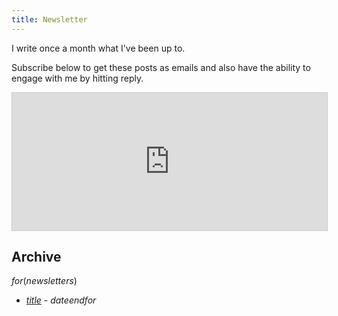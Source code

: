 ```yaml
---
title: Newsletter
---
```


I write once a month what I've been up to.

Subscribe below to get these posts as emails and also have the ability to
engage with me by hitting reply.

<iframe
scrolling="no"
style="width:100%!important;height:220px;border:1px #ccc solid !important"
src="https://buttondown.email/rickardlindberg?as_embed=true"
></iframe>

## Archive

$for(newsletters)$
* [$title$]($url$) - $date$$endfor$
